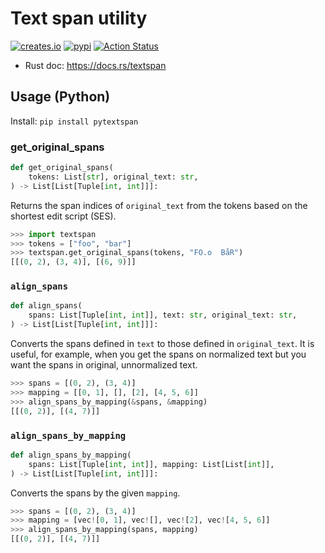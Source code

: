 # Text span utility

[![creates.io](https://img.shields.io/crates/v/textspan.svg)](https://crates.io/crates/textspan)
[![pypi](https://img.shields.io/pypi/v/pytextspan.svg)](https://pypi.org/project/pytextspan/)
[![Action Status](https://github.com/tamuhey/textspan/workflows/Test%20and%20Deploy/badge.svg)](https://github.com/tamuhey/textspan/actions)

- Rust doc: https://docs.rs/textspan


## Usage (Python)

Install: `pip install pytextspan`

### get_original_spans

```python
def get_original_spans(
    tokens: List[str], original_text: str,
) -> List[List[Tuple[int, int]]]:
```

Returns the span indices of `original_text` from the tokens based on the shortest edit script (SES).

```python
>>> import textspan
>>> tokens = ["foo", "bar"]
>>> textspan.get_original_spans(tokens, "FO.o  BåR")
[[(0, 2), (3, 4)], [(6, 9)]]
```

### `align_spans`

```python
def align_spans(
    spans: List[Tuple[int, int]], text: str, original_text: str,
) -> List[List[Tuple[int, int]]]:
```

Converts the spans defined in `text` to those defined in `original_text`.
It is useful, for example, when you get the spans on normalized text but you
want the spans in original, unnormalized text.

```python
>>> spans = [(0, 2), (3, 4)]
>>> mapping = [[0, 1], [], [2], [4, 5, 6]]
>>> align_spans_by_mapping(&spans, &mapping)
[[(0, 2)], [(4, 7)]]
```

### `align_spans_by_mapping`

```Python
def align_spans_by_mapping(
    spans: List[Tuple[int, int]], mapping: List[List[int]],
) -> List[List[Tuple[int, int]]]:
```

Converts the spans by the given `mapping`.

```python
>>> spans = [(0, 2), (3, 4)]
>>> mapping = [vec![0, 1], vec![], vec![2], vec![4, 5, 6]]
>>> align_spans_by_mapping(spans, mapping)
[[(0, 2)], [(4, 7)]]
```
